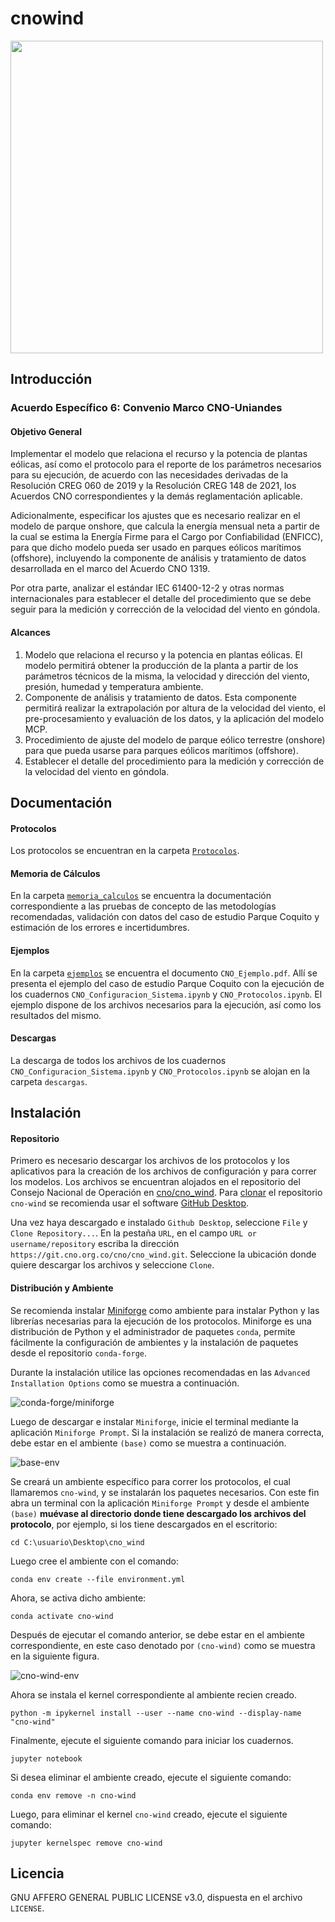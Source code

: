 # cnowind

<img src='./Protocolos/Uniandes-CNO2.png' width='500' />

## Introducción

### Acuerdo Específico 6: Convenio Marco CNO-Uniandes

#### Objetivo General

Implementar el modelo que relaciona el recurso y la potencia de plantas eólicas, así como el protocolo para el reporte de los parámetros necesarios para su ejecución, de acuerdo con las necesidades derivadas de la Resolución CREG 060 de 2019 y la Resolución CREG 148 de 2021, los Acuerdos CNO correspondientes y la demás reglamentación aplicable.

Adicionalmente, especificar los ajustes que es necesario realizar en el modelo de parque onshore, que calcula la energía mensual neta a partir de la cual se estima la Energía Firme para el Cargo por Confiabilidad (ENFICC), para que dicho modelo pueda ser usado en parques eólicos marítimos (offshore), incluyendo la componente de análisis y tratamiento de datos desarrollada en el marco del Acuerdo CNO 1319.

Por otra parte, analizar el estándar IEC 61400-12-2 y otras normas internacionales para establecer el detalle del procedimiento que se debe seguir para la medición y corrección de la velocidad del viento en góndola.

#### Alcances

1. Modelo que relaciona el recurso y la potencia en plantas eólicas. El modelo permitirá obtener la producción de la planta a partir de los parámetros técnicos de la misma, la velocidad y dirección del viento, presión, humedad y temperatura ambiente.
2. Componente de análisis y tratamiento de datos. Esta componente permitirá realizar la extrapolación por altura de la velocidad del viento, el pre-procesamiento y evaluación de los datos, y la aplicación del modelo MCP.
3. Procedimiento de ajuste del modelo de parque eólico terrestre (onshore) para que pueda usarse para parques eólicos marítimos (offshore).
4. Establecer el detalle del procedimiento para la medición y corrección de la velocidad del viento en góndola.

## Documentación

#### Protocolos
Los protocolos se encuentran en la carpeta [`Protocolos`](https://git.cno.org.co/cno/cno_wind/-/tree/main/Protocolos).

#### Memoria de Cálculos
En la carpeta [`memoria_calculos`](https://git.cno.org.co/cno/cno_wind/-/tree/main/memoria_calculos) se encuentra la documentación correspondiente a las pruebas de concepto de las metodologías recomendadas, validación con datos del caso de estudio Parque Coquito y estimación de los errores e incertidumbres.

#### Ejemplos
En la carpeta [`ejemplos`](https://git.cno.org.co/cno/cno_wind/-/tree/main/ejemplos) se encuentra el documento `CNO_Ejemplo.pdf`. Allí se presenta el ejemplo del caso de estudio Parque Coquito con la ejecución de los cuadernos `CNO_Configuracion_Sistema.ipynb` y `CNO_Protocolos.ipynb`. El ejemplo dispone de los archivos necesarios para la ejecución, así como los resultados del mismo.

#### Descargas
La descarga de todos los archivos de los cuadernos `CNO_Configuracion_Sistema.ipynb` y `CNO_Protocolos.ipynb` se alojan en la carpeta `descargas`.

## Instalación

#### Repositorio

Primero es necesario descargar los archivos de los protocolos y los aplicativos para la creación de los archivos de configuración y para correr los modelos. Los archivos se encuentran alojados en el repositorio del Consejo Nacional de Operación en [cno/cno_wind](https://git.cno.org.co/cno/cno_wind). Para [clonar](https://docs.github.com/es/repositories/creating-and-managing-repositories/cloning-a-repository) el repositorio `cno-wind` se recomienda usar el software [GitHub Desktop](https://desktop.github.com/).

Una vez haya descargado e instalado `Github Desktop`, seleccione `File` y `Clone Repository...`. En la pestaña `URL`, en el campo `URL or username/repository` escriba la dirección `https://git.cno.org.co/cno/cno_wind.git`. Seleccione la ubicación donde quiere descargar los archivos y seleccione `Clone`.

#### Distribución y Ambiente

Se recomienda instalar [Miniforge](https://github.com/conda-forge/miniforge) como ambiente para instalar Python y las librerías necesarias para la ejecución de los protocolos. Miniforge es una distribución de Python y el administrador de paquetes `conda`, permite fácilmente la configuración de ambientes y la instalación de paquetes desde el repositorio `conda-forge`.

Durante la instalación utilice las opciones recomendadas en las `Advanced Installation Options` como se muestra a continuación.

![conda-forge/miniforge](img/conda-forge.png)

Luego de descargar e instalar `Miniforge`, inicie el terminal mediante la aplicación `Miniforge Prompt`. Si la instalación se realizó de manera correcta, debe estar en el ambiente `(base)` como se muestra a continuación.

![base-env](img/base-env.png)

Se creará un ambiente específico para correr los protocolos, el cual llamaremos `cno-wind`, y se instalarán los paquetes necesarios. Con este fin abra un terminal con la aplicación `Miniforge Prompt` y desde el ambiente `(base)` **muévase al directorio donde tiene descargado los archivos del protocolo**, por ejemplo, si los tiene descargados en el escritorio:

```terminal
cd C:\usuario\Desktop\cno_wind
```

Luego cree el ambiente con el comando:

```terminal
conda env create --file environment.yml
```
Ahora, se activa dicho ambiente:

```terminal
conda activate cno-wind
```

Después de ejecutar el comando anterior, se debe estar en el ambiente correspondiente, en este caso denotado por `(cno-wind)` como se muestra en la siguiente figura.

![cno-wind-env](img/cno-wind-env.png)

Ahora se instala el kernel correspondiente al ambiente recien creado.

```terminal
python -m ipykernel install --user --name cno-wind --display-name "cno-wind"
```

Finalmente, ejecute el siguiente comando para iniciar los cuadernos.

```terminal
jupyter notebook
```

Si desea eliminar el ambiente creado, ejecute el siguiente comando:

```terminal
conda env remove -n cno-wind
```

Luego, para eliminar el kernel `cno-wind` creado, ejecute el siguiente comando:

```terminal
jupyter kernelspec remove cno-wind
```

## Licencia

GNU AFFERO GENERAL PUBLIC LICENSE v3.0, dispuesta en el archivo `LICENSE`.